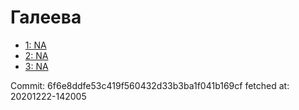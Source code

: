 # Галеева
- [1: NA](1.md)
- [2: NA](2.md)
- [3: NA](3.md)

Commit: 6f6e8ddfe53c419f560432d33b3ba1f041b169cf
 fetched at: 20201222-142005
